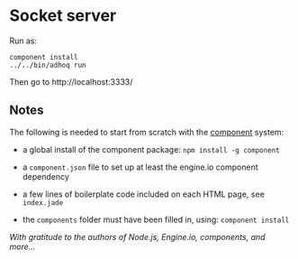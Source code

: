 # Socket server

Run as:

    component install
    ../../bin/adhoq run
    
Then go to http://localhost:3333/

## Notes

The following is needed to start from scratch with the [component][1] system:

* a global install of the component package: `npm install -g component`
* a `component.json` file to set up at least the engine.io component dependency
* a few lines of boilerplate code included on each HTML page, see `index.jade`
* the `components` folder must have been filled in, using: `component install`

  [1]: https://github.com/component/component#readme
  
*With gratitude to the authors of Node.js, Engine.io, components, and more...*
